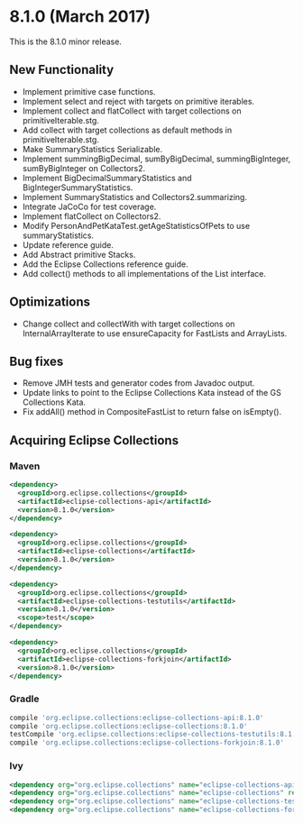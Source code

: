 8.1.0 (March 2017)
====================

This is the 8.1.0 minor release.   

New Functionality
-----------------

* Implement primitive case functions.
* Implement select and reject with targets on primitive iterables.
* Implement collect and flatCollect with target collections on primitiveIterable.stg.
* Add collect<Primitives> with target collections as default methods in primitiveIterable.stg.
* Make SummaryStatistics Serializable.
* Implement summingBigDecimal, sumByBigDecimal, summingBigInteger, sumByBigInteger on Collectors2. 
* Implement BigDecimalSummaryStatistics and BigIntegerSummaryStatistics.
* Implement SummaryStatistics and Collectors2.summarizing.
* Integrate JaCoCo for test coverage.
* Implement flatCollect on Collectors2.
* Modify PersonAndPetKataTest.getAgeStatisticsOfPets to use summaryStatistics.
* Update reference guide.
* Add Abstract primitive Stacks.
* Add the Eclipse Collections reference guide.
* Add collect<primitive>() methods to all implementations of the <primitive>List interface.

Optimizations
-------------

* Change collect and collectWith with target collections on InternalArrayIterate to use ensureCapacity for FastLists and ArrayLists.

Bug fixes
---------

* Remove JMH tests and generator codes from Javadoc output.
* Update links to point to the Eclipse Collections Kata instead of the GS Collections Kata.
* Fix addAll() method in CompositeFastList to return false on isEmpty().

Acquiring Eclipse Collections
-----------------------------

### Maven

```xml
<dependency>
  <groupId>org.eclipse.collections</groupId>
  <artifactId>eclipse-collections-api</artifactId>
  <version>8.1.0</version>
</dependency>

<dependency>
  <groupId>org.eclipse.collections</groupId>
  <artifactId>eclipse-collections</artifactId>
  <version>8.1.0</version>
</dependency>

<dependency>
  <groupId>org.eclipse.collections</groupId>
  <artifactId>eclipse-collections-testutils</artifactId>
  <version>8.1.0</version>
  <scope>test</scope>
</dependency>

<dependency>
  <groupId>org.eclipse.collections</groupId>
  <artifactId>eclipse-collections-forkjoin</artifactId>
  <version>8.1.0</version>
</dependency>
```

### Gradle

```groovy
compile 'org.eclipse.collections:eclipse-collections-api:8.1.0'
compile 'org.eclipse.collections:eclipse-collections:8.1.0'
testCompile 'org.eclipse.collections:eclipse-collections-testutils:8.1.0'
compile 'org.eclipse.collections:eclipse-collections-forkjoin:8.1.0'
```

### Ivy

```xml
<dependency org="org.eclipse.collections" name="eclipse-collections-api" rev="8.1.0" />
<dependency org="org.eclipse.collections" name="eclipse-collections" rev="8.1.0" />
<dependency org="org.eclipse.collections" name="eclipse-collections-testutils" rev="8.1.0" />
<dependency org="org.eclipse.collections" name="eclipse-collections-forkjoin" rev="8.1.0"/>
```


